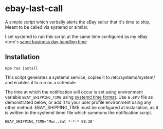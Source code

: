 # ebay-last-call

A simple script which verbally alerts the eBay seller that it's time to ship. Meant to be called via systemd or similar.

I set systemd to run this script at the same time configured as my eBay store's [same business day handling time](https://www.ebay.com/ship/prf#)


## Installation

`npm run install`

This script generates a systemd service, copies it to /etc/systemd/system/ and enables it to run on a schedule.

The time at which the notification will occur is set using environment variable `EBAY_SHIPPING_TIME` using [systemd time format](https://www.freedesktop.org/software/systemd/man/systemd.time.html#). Use a .env file as demonstrated below, or add it to your user profile environment using any other method. EBAY_SHIPPING_TIME must be configured at installation, as it is written to the systemd timer file which summons the notification script.

```
EBAY_SHIPPING_TIME='Mon..Sat *-*-* 08:30'
```
